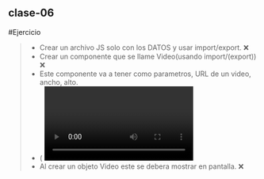 ## **clase-06**

#Ejercicio

>* Crear un archivo JS solo con los DATOS y usar import/export.  :x:
>* Crear un componente que se llame Video(usando import/(export))  :x:
>* Este componente va a tener como parametros, URL de un video, ancho, alto. 
>* ( <video> https://www.w3schools.com/tags/tag_video.asp)
>* Al crear un objeto Video este se debera mostrar en pantalla.  :x:
